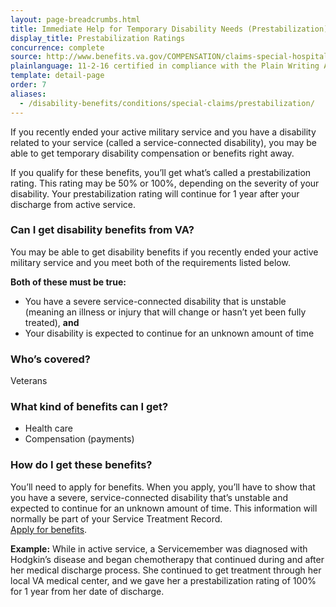 ```yaml
---
layout: page-breadcrumbs.html
title: Immediate Help for Temporary Disability Needs (Prestabilization)
display_title: Prestabilization Ratings
concurrence: complete
source: http://www.benefits.va.gov/COMPENSATION/claims-special-hospital_treatment.asp
plainlanguage: 11-2-16 certified in compliance with the Plain Writing Act
template: detail-page
order: 7
aliases:
  - /disability-benefits/conditions/special-claims/prestabilization/
---
```


<div class="va-introtext">

If you recently ended your active military service and you have a disability related to your service (called a service-connected disability), you may be able to get temporary disability compensation or benefits right away.

If you qualify for these benefits, you’ll get what’s called a prestabilization rating. This rating may be 50% or 100%, depending on the severity of your disability. Your prestabilization rating will continue for 1 year after your discharge from active service.

</div>


<div class="feature" markdown="1">

### Can I get disability benefits from VA?

You may be able to get disability benefits if you recently ended your active military service and you meet both of the requirements listed below. 

**Both of these must be true:**
- You have a severe service-connected disability that is unstable (meaning an illness or injury that will change or hasn’t yet been fully treated), **and**
- Your disability is expected to continue for an unknown amount of time

### Who’s covered?
Veterans
</div>

### What kind of benefits can I get?

- Health care
- Compensation (payments)

### How do I get these benefits?

You’ll need to apply for benefits. When you apply, you’ll have to show that you have a severe, service-connected disability that’s unstable and expected to continue for an unknown amount of time. This information will normally be part of your Service Treatment Record. <br>
[Apply for benefits](/disability/how-to-file-claim/).

**Example:** While in active service, a Servicemember was diagnosed with Hodgkin’s disease and began chemotherapy that continued during and after her medical discharge process. She continued to get treatment through her local VA medical center, and we gave her a prestabilization rating of 100% for 1 year from her date of discharge.
